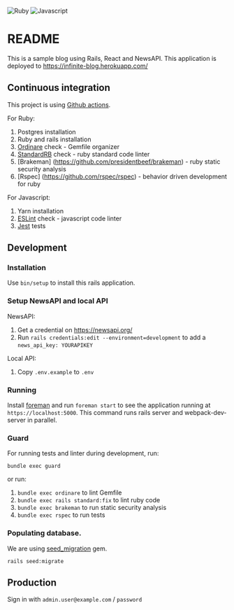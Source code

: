 ![Ruby](https://github.com/mauriciohodinkee/infinite_blog/workflows/Ruby/badge.svg)
![Javascript](https://github.com/mauriciohodinkee/infinite_blog/workflows/Javascript/badge.svg)

# README

This is a sample blog using Rails, React and NewsAPI. This application is deployed to https://infinite-blog.herokuapp.com/

## Continuous integration

This project is using [Github actions](https://github.com/mauriciohodinkee/infinite_blog/actions).

For Ruby:
1. Postgres installation
2. Ruby and rails installation
3. [Ordinare](https://github.com/nikolalsvk/ordinare) check - Gemfile organizer
4. [StandardRB](https://github.com/testdouble/standard) check - ruby standard code linter
5. [Brakeman] (https://github.com/presidentbeef/brakeman) - ruby static security analysis
6. [Rspec] (https://github.com/rspec/rspec) - behavior driven development for ruby

For Javascript:
1. Yarn installation
2. [ESLint](https://github.com/eslint/eslint) check - javascript code linter
3. [Jest](https://jestjs.io/) tests

## Development

### Installation

Use `bin/setup` to install this rails application.

### Setup NewsAPI and local API

NewsAPI:
1. Get a credential on https://newsapi.org/
2. Run `rails credentials:edit --environment=development` to add a `news_api_key: YOURAPIKEY`

Local API:
1. Copy `.env.example` to `.env`

### Running

Install [foreman](https://www.theforeman.org/) and run `foreman start` to see the application running at `https://localhost:5000`. This command runs rails server and webpack-dev-server in parallel.

### Guard

For running tests and linter during development, run:

`bundle exec guard`

or run:

1. `bundle exec ordinare` to lint Gemfile
2. `bundle exec rails standard:fix` to lint ruby code
3. `bundle exec brakeman` to run static security analysis
4. `bundle exec rspec` to run tests

### Populating database.

We are using [seed_migration](https://github.com/harrystech/seed_migration) gem.

`rails seed:migrate`

## Production

Sign in with `admin.user@example.com` / `password`
